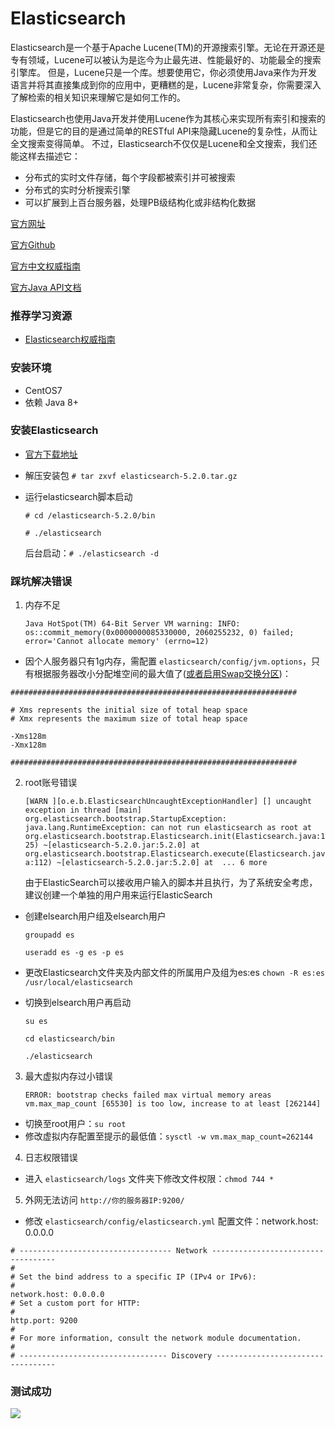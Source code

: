 # Elasticsearch

Elasticsearch是一个基于Apache Lucene(TM)的开源搜索引擎。无论在开源还是专有领域，Lucene可以被认为是迄今为止最先进、性能最好的、功能最全的搜索引擎库。
但是，Lucene只是一个库。想要使用它，你必须使用Java来作为开发语言并将其直接集成到你的应用中，更糟糕的是，Lucene非常复杂，你需要深入了解检索的相关知识来理解它是如何工作的。

Elasticsearch也使用Java开发并使用Lucene作为其核心来实现所有索引和搜索的功能，但是它的目的是通过简单的RESTful API来隐藏Lucene的复杂性，从而让全文搜索变得简单。
不过，Elasticsearch不仅仅是Lucene和全文搜索，我们还能这样去描述它：

- 分布式的实时文件存储，每个字段都被索引并可被搜索
- 分布式的实时分析搜索引擎
- 可以扩展到上百台服务器，处理PB级结构化或非结构化数据

[官方网址](https://www.elastic.co/cn/)

[官方Github](https://github.com/elastic/elasticsearch)

[官方中文权威指南](https://www.elastic.co/guide/cn/elasticsearch/guide/current/index.html)

[官方Java API文档](https://www.elastic.co/guide/en/elasticsearch/client/java-api/current/index.html)

### 推荐学习资源

- [Elasticsearch权威指南](http://www.learnes.net/index.html)

### 安装环境

- CentOS7
- 依赖 Java 8+

### 安装Elasticsearch

- [官方下载地址](https://www.elastic.co/downloads/elasticsearch)

- 解压安装包 `# tar zxvf elasticsearch-5.2.0.tar.gz`

- 运行elasticsearch脚本启动

    `# cd /elasticsearch-5.2.0/bin`

    `# ./elasticsearch`

    后台启动：`# ./elasticsearch -d`

### 踩坑解决错误

1. 内存不足

    `Java HotSpot(TM) 64-Bit Server VM warning: INFO: os::commit_memory(0x0000000085330000, 2060255232, 0) failed; error='Cannot allocate memory' (errno=12)`

- 因个人服务器只有1g内存，需配置 `elasticsearch/config/jvm.options`，只有根据服务器改小分配堆空间的最大值了([或者启用Swap交换分区](https://baike.baidu.com/item/Swap%E5%88%86%E5%8C%BA/7613378?fr=aladdin))：

```
################################################################

# Xms represents the initial size of total heap space
# Xmx represents the maximum size of total heap space

-Xms128m
-Xmx128m

################################################################
```

2. root账号错误

    `[WARN ][o.e.b.ElasticsearchUncaughtExceptionHandler] [] uncaught exception in thread [main]
    org.elasticsearch.bootstrap.StartupException: java.lang.RuntimeException: can not run elasticsearch as root
    at org.elasticsearch.bootstrap.Elasticsearch.init(Elasticsearch.java:125) ~[elasticsearch-5.2.0.jar:5.2.0]
    at org.elasticsearch.bootstrap.Elasticsearch.execute(Elasticsearch.java:112) ~[elasticsearch-5.2.0.jar:5.2.0]
    at 
    ... 6 more`

    由于ElasticSearch可以接收用户输入的脚本并且执行，为了系统安全考虑，建议创建一个单独的用户用来运行ElasticSearch

- 创建elsearch用户组及elsearch用户

    `groupadd es`

    `useradd es -g es -p es`
- 更改Elasticsearch文件夹及内部文件的所属用户及组为es:es
    `chown -R es:es  /usr/local/elasticsearch`
- 切换到elsearch用户再启动

    `su es`

    `cd elasticsearch/bin`

    `./elasticsearch`

3. 最大虚拟内存过小错误

    `ERROR: bootstrap checks failed
    max virtual memory areas vm.max_map_count [65530] is too low, increase to at least [262144]`

 - 切换至root用户：`su root`
 - 修改虚拟内存配置至提示的最低值：`sysctl -w vm.max_map_count=262144`

4. 日志权限错误

- 进入 `elasticsearch/logs` 文件夹下修改文件权限：`chmod 744 *`

5. 外网无法访问 `http://你的服务器IP:9200/`

- 修改 `elasticsearch/config/elasticsearch.yml` 配置文件：network.host: 0.0.0.0

```
# ---------------------------------- Network -----------------------------------
#
# Set the bind address to a specific IP (IPv4 or IPv6):
#
network.host: 0.0.0.0
# Set a custom port for HTTP:
#
http.port: 9200
#
# For more information, consult the network module documentation.
#
# --------------------------------- Discovery ----------------------------------
```

### 测试成功

![](http://oweupqzdv.bkt.clouddn.com/QQ%E6%88%AA%E5%9B%BE20170928164116.png)